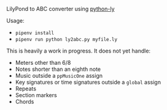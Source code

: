 LilyPond to ABC converter using [python-ly](https://pypi.python.org/pypi/python-ly)

Usage: 

* `pipenv install`
* `pipenv run python ly2abc.py myfile.ly`

This is heavily a work in progress. It does not yet handle:

* Meters other than 6/8
* Notes shorter than an eighth note
* Music outside a `ppMusicOne` assign
* Key signatures or time signatures outside a `global` assign
* Repeats
* Section markers
* Chords
